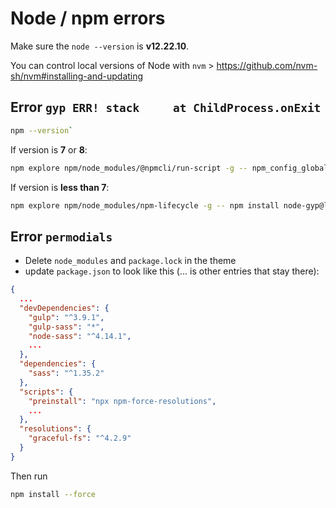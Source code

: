 # Node / npm errors
Make sure the `node --version` is __v12.22.10__.

You can control local versions of Node with `nvm` > https://github.com/nvm-sh/nvm#installing-and-updating 

## Error `gyp ERR! stack     at ChildProcess.onExit`
```bash
npm --version`
```
If version is __7__ or __8__:
```bash
npm explore npm/node_modules/@npmcli/run-script -g -- npm_config_global=false npm install node-gyp@latest
```
If version is __less than 7__:
```bash
npm explore npm/node_modules/npm-lifecycle -g -- npm install node-gyp@latest
```

## Error `permodials`
- Delete `node_modules` and `package.lock` in the theme
- update `package.json` to look like this (... is other entries that stay there):
```json
{
  ...
  "devDependencies": {
    "gulp": "^3.9.1",
    "gulp-sass": "*",
    "node-sass": "^4.14.1",
    ...
  },
  "dependencies": {
    "sass": "^1.35.2"
  },
  "scripts": {
    "preinstall": "npx npm-force-resolutions",
    ...
  },
  "resolutions": {
    "graceful-fs": "^4.2.9"
  }
}
```
Then run
```bash
npm install --force
```
